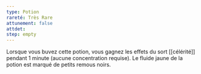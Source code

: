```yaml
---
type: Potion
rareté: Très Rare
attunement: false
attdet:
step: empty
---
```

Lorsque vous buvez cette potion, vous gagnez les effets du sort [[célérité]] pendant 1 minute (aucune concentration requise). Le fluide jaune de la potion est marqué de petits remous noirs.